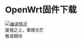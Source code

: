 # OpenWrt固件下载
[1]: https://github.com/liuran001/OpenWrtForMiWiFi/actions
[2]: https://github.com/liuran001/OpenWrtForMiWiFi/workflows/Build%20OpenWrt/badge.svg

[![编译情况][2]][1]  
废墟之上，重建光芒  
敬请期待  

